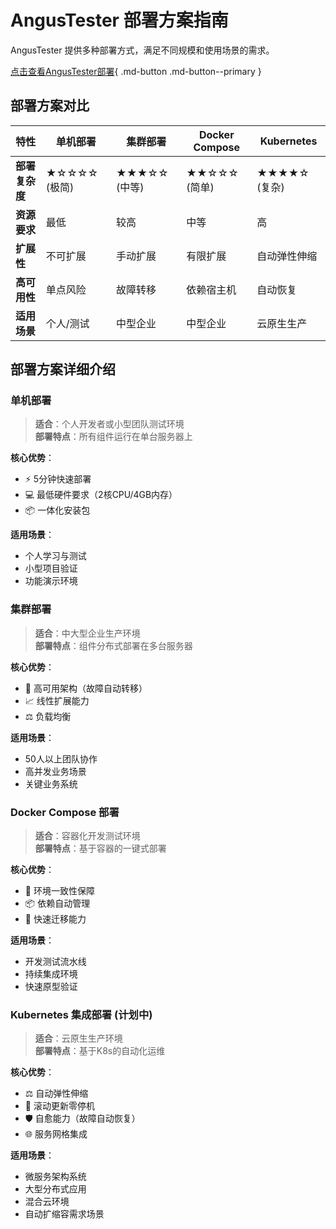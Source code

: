 # AngusTester 部署方案指南

AngusTester 提供多种部署方式，满足不同规模和使用场景的需求。

[点击查看AngusTester部署](../installation/AngusTester){ .md-button .md-button--primary }

## 部署方案对比

| 特性 | 单机部署 | 集群部署 | Docker Compose | Kubernetes |
|------|----------|----------|----------------|------------|
| **部署复杂度** | ★☆☆☆☆ (极简) | ★★★☆☆ (中等) | ★★☆☆☆ (简单) | ★★★★☆ (复杂) |
| **资源要求** | 最低 | 较高 | 中等 | 高 |
| **扩展性** | 不可扩展 | 手动扩展 | 有限扩展 | 自动弹性伸缩 |
| **高可用性** | 单点风险 | 故障转移 | 依赖宿主机 | 自动恢复 |
| **适用场景** | 个人/测试 | 中型企业 | 中型企业 | 云原生生产 |

## 部署方案详细介绍

### 单机部署 <el-icon><CircleCheck /></el-icon>

> **适合**：个人开发者或小型团队测试环境  
> **部署特点**：所有组件运行在单台服务器上

**核心优势**：
- ⚡ 5分钟快速部署
- 💻 最低硬件要求（2核CPU/4GB内存）
- 📦 一体化安装包

**适用场景**：
- 个人学习与测试
- 小型项目验证
- 功能演示环境

### 集群部署 <el-icon><CircleCheck /></el-icon>

> **适合**：中大型企业生产环境  
> **部署特点**：组件分布式部署在多台服务器

**核心优势**：
- 🔁 高可用架构（故障自动转移）
- 📈 线性扩展能力
- ⚖️ 负载均衡

**适用场景**：
- 50人以上团队协作
- 高并发业务场景
- 关键业务系统

### Docker Compose 部署 <el-icon><CircleCheck /></el-icon>

> **适合**：容器化开发测试环境  
> **部署特点**：基于容器的一键式部署

**核心优势**：
- 🔄 环境一致性保障
- 📦 依赖自动管理
- 🚢 快速迁移能力

**适用场景**：
- 开发测试流水线
- 持续集成环境
- 快速原型验证

### Kubernetes 集成部署 (计划中) <el-icon><CircleClose /></el-icon>

> **适合**：云原生生产环境  
> **部署特点**：基于K8s的自动化运维

**核心优势**：
- ⚖️ 自动弹性伸缩
- 🔄 滚动更新零停机
- 🛡️ 自愈能力（故障自动恢复）
- 🌐 服务网格集成

**适用场景**：
- 微服务架构系统
- 大型分布式应用
- 混合云环境
- 自动扩缩容需求场景
